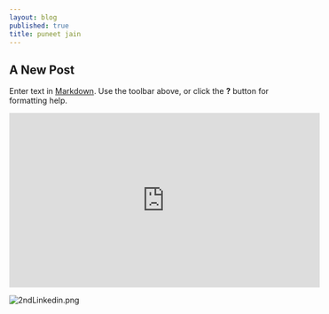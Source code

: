 ```yaml
---
layout: blog
published: true
title: puneet jain
---
```

## A New Post

Enter text in [Markdown](http://daringfireball.net/projects/markdown/). Use the toolbar above, or click the **?** button for formatting help.

<iframe width="560" height="315" src="https://www.youtube.com/embed/dHHmUF9gs70" frameborder="0" allowfullscreen></iframe>

![2ndLinkedin.png](/img/2ndLinkedin.png)
